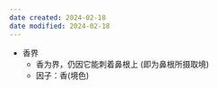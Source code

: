 ```yaml
---
date created: 2024-02-18
date modified: 2024-02-18
---
```

- 香界
    - 香为界，仍因它能刺着鼻根上 (即为鼻根所摄取境)
    - 因子：香(境色)

